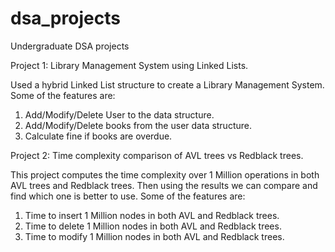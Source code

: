 # dsa_projects
Undergraduate DSA projects

Project 1: 
Library Management System using Linked Lists.

Used a hybrid Linked List structure to create a Library Management System. Some of the features are:
1. Add/Modify/Delete User to the data structure.
2. Add/Modify/Delete books from the user data structure.
3. Calculate fine if books are overdue.

Project 2:
Time complexity comparison of AVL trees vs Redblack trees.

This project computes the time complexity over 1 Million operations in both AVL trees and Redblack trees. Then using the results we can compare and find which one is better to use. Some of the features are:
1. Time to insert 1 Million nodes in both AVL and Redblack trees.
1. Time to delete 1 Million nodes in both AVL and Redblack trees.
1. Time to modify 1 Million nodes in both AVL and Redblack trees.
